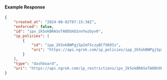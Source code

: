 <!-- Code generated for API Clients. DO NOT EDIT. -->

#### Example Response

```json
{
	"created_at": "2024-08-02T07:15:38Z",
	"enforced": false,
	"id": "ipx_2k5okBRASoTA0DUXU1nnYwzbyv0",
	"ip_policies": [
		{
			"id": "ipp_2k5okBWPgjSp2eFSczyBCf5K0Ix",
			"uri": "https://api.ngrok.com/ip_policies/ipp_2k5okBWPgjSp2eFSczyBCf5K0Ix"
		}
	],
	"type": "dashboard",
	"uri": "https://api.ngrok.com/ip_restrictions/ipx_2k5okBRASoTA0DUXU1nnYwzbyv0"
}
```
